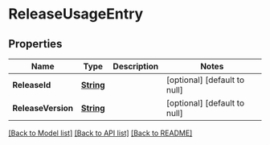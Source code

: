 # ReleaseUsageEntry
## Properties

Name | Type | Description | Notes
------------ | ------------- | ------------- | -------------
**ReleaseId** | [**String**](string.md) |  | [optional] [default to null]
**ReleaseVersion** | [**String**](string.md) |  | [optional] [default to null]

[[Back to Model list]](../README.md#documentation-for-models) [[Back to API list]](../README.md#documentation-for-api-endpoints) [[Back to README]](../README.md)

